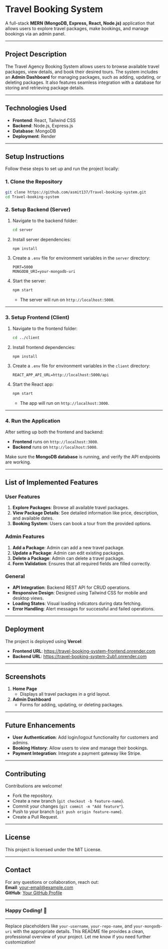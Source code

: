 

# **Travel Booking System**

A full-stack **MERN (MongoDB, Express, React, Node.js)** application that allows users to explore travel packages, make bookings, and manage bookings via an admin panel.

---

## **Project Description**

The Travel Agency Booking System allows users to browse available travel packages, view details, and book their desired tours. The system includes an **Admin Dashboard** for managing packages, such as adding, updating, or deleting packages. It also features seamless integration with a database for storing and retrieving package details.

---

## **Technologies Used**

- **Frontend**: React, Tailwind CSS  
- **Backend**: Node.js, Express.js  
- **Database**: MongoDB  
- **Deployment**: Render 

---

## **Setup Instructions**

Follow these steps to set up and run the project locally:

### 1. **Clone the Repository**

```bash
git clone https://github.com/asmit137/Travel-booking-system.git
cd Travel-booking-system
```

### 2. **Setup Backend (Server)**

1. Navigate to the backend folder:
   ```bash
   cd server
   ```

2. Install server dependencies:
   ```bash
   npm install
   ```

3. Create a `.env` file for environment variables in the `server` directory:
   ```plaintext
   PORT=5000
   MONGODB_URI=your-mongodb-uri
   ```

4. Start the server:
   ```bash
   npm start
   ```
   - The server will run on `http://localhost:5000`.

---

### 3. **Setup Frontend (Client)**

1. Navigate to the frontend folder:
   ```bash
   cd ../client
   ```

2. Install frontend dependencies:
   ```bash
   npm install
   ```

3. Create a `.env` file for environment variables in the `client` directory:
   ```plaintext
   REACT_APP_API_URL=http://localhost:5000/api
   ```

4. Start the React app:
   ```bash
   npm start
   ```
   - The app will run on `http://localhost:3000`.

---

### 4. **Run the Application**

After setting up both the frontend and backend:

- **Frontend** runs on `http://localhost:3000`.  
- **Backend** runs on `http://localhost:5000`.

Make sure the **MongoDB database** is running, and verify the API endpoints are working.

---

## **List of Implemented Features**

### **User Features**
1. **Explore Packages**: Browse all available travel packages.  
2. **View Package Details**: See detailed information like price, description, and available dates.  
3. **Booking System**: Users can book a tour from the provided options.

### **Admin Features**
1. **Add a Package**: Admin can add a new travel package.  
2. **Update a Package**: Admin can edit existing packages.  
3. **Delete a Package**: Admin can delete a travel package.  
4. **Form Validation**: Ensures that all required fields are filled correctly.

### **General**
- **API Integration**: Backend REST API for CRUD operations.  
- **Responsive Design**: Designed using Tailwind CSS for mobile and desktop views.  
- **Loading States**: Visual loading indicators during data fetching.  
- **Error Handling**: Alert messages for successful and failed operations.  

---

## **Deployment**

The project is deployed using **Vercel**:  
- **Frontend URL**: https://travel-booking-system-frontend.onrender.com  
- **Backend URL**: https://travel-booking-system-2ub1.onrender.com




---

## **Screenshots**

1. **Home Page**
   - Displays all travel packages in a grid layout.
2. **Admin Dashboard**
   - Forms for adding, updating, or deleting packages.

---

## **Future Enhancements**

- **User Authentication**: Add login/logout functionality for customers and admins.  
- **Booking History**: Allow users to view and manage their bookings.  
- **Payment Integration**: Integrate a payment gateway like Stripe.  

---

## **Contributing**

Contributions are welcome!  
- Fork the repository.  
- Create a new branch (`git checkout -b feature-name`).  
- Commit your changes (`git commit -m "Add feature"`).  
- Push to your branch (`git push origin feature-name`).  
- Create a Pull Request.  

---

## **License**

This project is licensed under the MIT License.  

---

## **Contact**

For any questions or collaboration, reach out:  
**Email**: [your-email@example.com](mailto:your-email@example.com)  
**GitHub**: [Your GitHub Profile](https://github.com/asmit137)

---

### Happy Coding! 🚀

---

Replace placeholders like `your-username`, `your-repo-name`, and `your-mongodb-uri` with the appropriate details. This README file provides a clean, professional overview of your project. Let me know if you need further customization!


